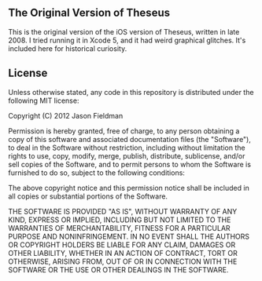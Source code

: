 The Original Version of Theseus
-------------------------------

This is the original version of the iOS version of Theseus, written in late 2008.  I tried running it in Xcode 5, and it had weird graphical glitches.  It's included here for historical curiosity.

License
-------

Unless otherwise stated, any code in this repository is distributed under the following MIT license:

Copyright (C) 2012 Jason Fieldman

Permission is hereby granted, free of charge, to any person obtaining a copy of this software and associated documentation files (the "Software"), to deal in the Software without restriction, including without limitation the rights to use, copy, modify, merge, publish, distribute, sublicense, and/or sell copies of the Software, and to permit persons to whom the Software is furnished to do so, subject to the following conditions:

The above copyright notice and this permission notice shall be included in all copies or substantial portions of the Software.

THE SOFTWARE IS PROVIDED "AS IS", WITHOUT WARRANTY OF ANY KIND, EXPRESS OR IMPLIED, INCLUDING BUT NOT LIMITED TO THE WARRANTIES OF MERCHANTABILITY, FITNESS FOR A PARTICULAR PURPOSE AND NONINFRINGEMENT. IN NO EVENT SHALL THE AUTHORS OR COPYRIGHT HOLDERS BE LIABLE FOR ANY CLAIM, DAMAGES OR OTHER LIABILITY, WHETHER IN AN ACTION OF CONTRACT, TORT OR OTHERWISE, ARISING FROM, OUT OF OR IN CONNECTION WITH THE SOFTWARE OR THE USE OR OTHER DEALINGS IN THE SOFTWARE.